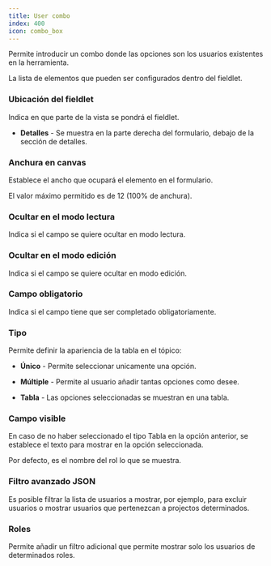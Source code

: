 ```yaml
---
title: User combo
index: 400
icon: combo_box
---
```

Permite introducir un combo donde las opciones son los usuarios existentes en la herramienta.

La lista de elementos que pueden ser configurados dentro del fieldlet.

### Ubicación del fieldlet
Indica en que parte de la vista se pondrá el fieldlet.

* **Detalles** - Se muestra en la parte derecha del formulario, debajo de la sección de detalles.


### Anchura en canvas
Establece el ancho que ocupará el elemento en el formulario.

El valor máximo permitido es de 12 (100% de anchura).


### Ocultar en el modo lectura
Indica si el campo se quiere ocultar en modo lectura.


### Ocultar en el modo edición
Indica si el campo se quiere ocultar en modo edición.


### Campo obligatorio
Indica si el campo tiene que ser completado obligatoriamente.


### Tipo
Permite definir la apariencia de la tabla en el tópico:

* **Único** - Permite seleccionar unicamente una opción.

* **Múltiple** - Permite al usuario añadir tantas opciones como desee.

* **Tabla** - Las opciones seleccionadas se muestran en una tabla.


### Campo visible
En caso de no haber seleccionado el tipo Tabla en la opción anterior, se establece el texto para mostrar en la opción seleccionada.

Por defecto, es el nombre del rol lo que se muestra.

### Filtro avanzado JSON

Es posible filtrar la lista de usuarios a mostrar, por ejemplo, para excluir usuarios o mostrar usuarios que pertenezcan a projectos determinados.

### Roles
Permite añadir un filtro adicional que permite mostrar solo los usuarios de determinados roles.
